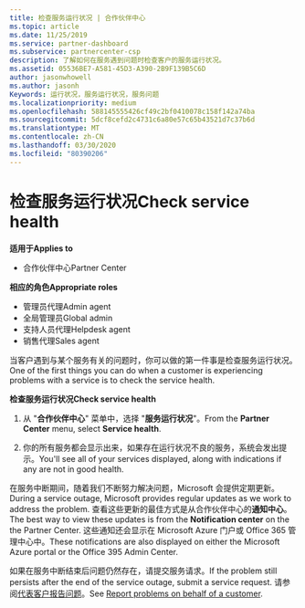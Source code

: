 ```yaml
---
title: 检查服务运行状况 | 合作伙伴中心
ms.topic: article
ms.date: 11/25/2019
ms.service: partner-dashboard
ms.subservice: partnercenter-csp
description: 了解如何在服务遇到问题时检查客户的服务运行状况。
ms.assetid: 05536BE7-A581-45D3-A390-2B9F139B5C6D
author: jasonwhowell
ms.author: jasonh
Keywords: 运行状况，服务运行状况，服务问题
ms.localizationpriority: medium
ms.openlocfilehash: 588145555426cf49c2bf0410078c158f142a74ba
ms.sourcegitcommit: 5dcf8cefd2c4731c6a80e57c65b43521d7c37b6d
ms.translationtype: MT
ms.contentlocale: zh-CN
ms.lasthandoff: 03/30/2020
ms.locfileid: "80390206"
---
```

# <a name="check-service-health"></a><span data-ttu-id="9c6dd-104">检查服务运行状况</span><span class="sxs-lookup"><span data-stu-id="9c6dd-104">Check service health</span></span>

<span data-ttu-id="9c6dd-105">**适用于**</span><span class="sxs-lookup"><span data-stu-id="9c6dd-105">**Applies to**</span></span>

- <span data-ttu-id="9c6dd-106">合作伙伴中心</span><span class="sxs-lookup"><span data-stu-id="9c6dd-106">Partner Center</span></span>

<span data-ttu-id="9c6dd-107">**相应的角色**</span><span class="sxs-lookup"><span data-stu-id="9c6dd-107">**Appropriate roles**</span></span>

- <span data-ttu-id="9c6dd-108">管理员代理</span><span class="sxs-lookup"><span data-stu-id="9c6dd-108">Admin agent</span></span>
- <span data-ttu-id="9c6dd-109">全局管理员</span><span class="sxs-lookup"><span data-stu-id="9c6dd-109">Global admin</span></span>
- <span data-ttu-id="9c6dd-110">支持人员代理</span><span class="sxs-lookup"><span data-stu-id="9c6dd-110">Helpdesk agent</span></span>
- <span data-ttu-id="9c6dd-111">销售代理</span><span class="sxs-lookup"><span data-stu-id="9c6dd-111">Sales agent</span></span>

<span data-ttu-id="9c6dd-112">当客户遇到与某个服务有关的问题时，你可以做的第一件事是检查服务运行状况。</span><span class="sxs-lookup"><span data-stu-id="9c6dd-112">One of the first things you can do when a customer is experiencing problems with a service is to check the service health.</span></span>

<span data-ttu-id="9c6dd-113">**检查服务运行状况**</span><span class="sxs-lookup"><span data-stu-id="9c6dd-113">**Check service health**</span></span>

1.  <span data-ttu-id="9c6dd-114">从 "**合作伙伴中心**" 菜单中，选择 "**服务运行状况**"。</span><span class="sxs-lookup"><span data-stu-id="9c6dd-114">From the **Partner Center** menu, select **Service health**.</span></span> 

2.  <span data-ttu-id="9c6dd-115">你的所有服务都会显示出来，如果存在运行状况不良的服务，系统会发出提示。</span><span class="sxs-lookup"><span data-stu-id="9c6dd-115">You'll see all of your services displayed, along with indications if any are not in good health.</span></span> 

<span data-ttu-id="9c6dd-116">在服务中断期间，随着我们不断努力解决问题，Microsoft 会提供定期更新。</span><span class="sxs-lookup"><span data-stu-id="9c6dd-116">During a service outage, Microsoft provides regular updates as we work to address the problem.</span></span> <span data-ttu-id="9c6dd-117">查看这些更新的最佳方式是从合作伙伴中心的**通知中心**。</span><span class="sxs-lookup"><span data-stu-id="9c6dd-117">The best way to view these updates is from the **Notification center** on the the Partner Center.</span></span> <span data-ttu-id="9c6dd-118">这些通知还会显示在 Microsoft Azure 门户或 Office 365 管理中心中。</span><span class="sxs-lookup"><span data-stu-id="9c6dd-118">These notifications are also displayed on either the Microsoft Azure portal or the Office 395 Admin Center.</span></span>

<span data-ttu-id="9c6dd-119">如果在服务中断结束后问题仍然存在，请提交服务请求。</span><span class="sxs-lookup"><span data-stu-id="9c6dd-119">If the problem still persists after the end of the service outage, submit a service request.</span></span> <span data-ttu-id="9c6dd-120">请参阅[代表客户报告问题](report-problems-on-behalf-of-a-customer.md)。</span><span class="sxs-lookup"><span data-stu-id="9c6dd-120">See [Report problems on behalf of a customer](report-problems-on-behalf-of-a-customer.md).</span></span>

 

 



